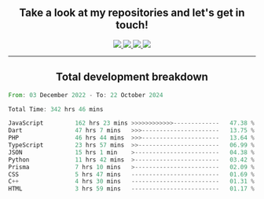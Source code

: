 <h2 align="center">
  Take a look at my repositories and let's get in touch!
</h2>
<p align="center">
  <a href="https://www.instagram.com/rayhanarkan?igsh=MXM3dHhmMTZ3ZWVsaA==">
    <img src="https://img.icons8.com/material-outlined/30/689d6a/instagram.png"/>
  </a>
  <a href="https://www.linkedin.com/in/rayhanarkan/">
    <img src="https://img.icons8.com/material-outlined/30/689d6a/linkedin.png"/>
  </a>
  <a href="">
    <img src="https://img.icons8.com/material-outlined/30/689d6a/geography.png"/>
  </a>
  <a href="mailto:rayhanarkan30@gmail.com">
    <img src="https://img.icons8.com/material-outlined/30/689d6a/email.png"/>
  </a>
</p>

---

<h2 align="center">Total development breakdown</h2>

<p align="center">
<!--START_SECTION:waka-->

```rust
From: 03 December 2022 - To: 22 October 2024

Total Time: 342 hrs 46 mins

JavaScript         162 hrs 23 mins >>>>>>>>>>>>-------------   47.38 %
Dart               47 hrs 7 mins   >>>----------------------   13.75 %
PHP                46 hrs 44 mins  >>>----------------------   13.64 %
TypeScript         23 hrs 57 mins  >>-----------------------   06.99 %
JSON               15 hrs 1 min    >------------------------   04.38 %
Python             11 hrs 42 mins  >------------------------   03.42 %
Prisma             7 hrs 10 mins   >------------------------   02.09 %
CSS                5 hrs 47 mins   -------------------------   01.69 %
C++                4 hrs 30 mins   -------------------------   01.31 %
HTML               3 hrs 59 mins   -------------------------   01.17 %
```

<!--END_SECTION:waka-->
</p>
